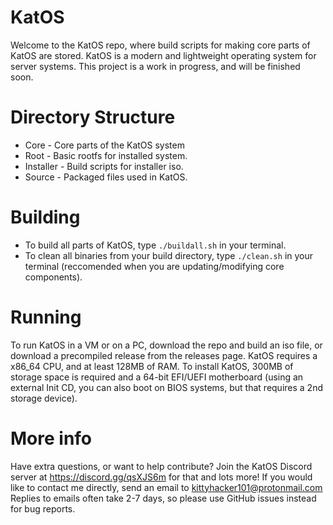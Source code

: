 # KatOS

Welcome to the KatOS repo, where build scripts for making core parts of KatOS are stored.
KatOS is a modern and lightweight operating system for server systems.
This project is a work in progress, and will be finished soon.

# Directory Structure
- Core - Core parts of the KatOS system
- Root - Basic rootfs for installed system.
- Installer - Build scripts for installer iso.
- Source - Packaged files used in KatOS.

# Building
- To build all parts of KatOS, type `./buildall.sh` in your terminal.
- To clean all binaries from your build directory, type `./clean.sh` in your terminal (reccomended when you are updating/modifying core components).

# Running
To run KatOS in a VM or on a PC, download the repo and build an iso file, or download a precompiled release from the releases page.
KatOS requires a x86_64 CPU, and at least 128MB of RAM. To install KatOS, 300MB of storage space is required and a 64-bit EFI/UEFI motherboard (using an external Init CD, you can also boot on BIOS systems, but that requires a 2nd storage device).

# More info
Have extra questions, or want to help contribute?
Join the KatOS Discord server at https://discord.gg/qsXJS6m for that and lots more!
If you would like to contact me directly, send an email to kittyhacker101@protonmail.com
Replies to emails often take 2-7 days, so please use GitHub issues instead for bug reports.
